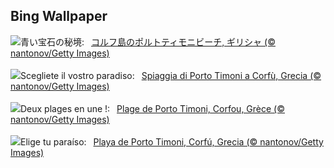 ## Bing Wallpaper
![](https://www.bing.com/th?id=OHR.CorfuBeach_JA-JP8524757338_UHD.jpg&w=1000)青い宝石の秘境:&nbsp;&ensp;[コルフ島のポルトティモニビーチ, ギリシャ (© nantonov/Getty Images)](https://www.bing.com/th?id=OHR.CorfuBeach_JA-JP8524757338_UHD.jpg)
<br><br/>
![](https://www.bing.com/th?id=OHR.CorfuBeach_IT-IT3660908629_UHD.jpg&w=1000)Scegliete il vostro paradiso:&nbsp;&ensp;[Spiaggia di Porto Timoni a Corfù, Grecia (© nantonov/Getty Images)](https://www.bing.com/th?id=OHR.CorfuBeach_IT-IT3660908629_UHD.jpg)
<br><br/>
![](https://www.bing.com/th?id=OHR.CorfuBeach_FR-FR0913715646_UHD.jpg&w=1000)Deux plages en une !:&nbsp;&ensp;[Plage de Porto Timoni, Corfou, Grèce (© nantonov/Getty Images)](https://www.bing.com/th?id=OHR.CorfuBeach_FR-FR0913715646_UHD.jpg)
<br><br/>
![](https://www.bing.com/th?id=OHR.CorfuBeach_ES-ES8128022655_UHD.jpg&w=1000)Elige tu paraíso:&nbsp;&ensp;[Playa de Porto Timoni, Corfú, Grecia (© nantonov/Getty Images)](https://www.bing.com/th?id=OHR.CorfuBeach_ES-ES8128022655_UHD.jpg)
<br><br/>
